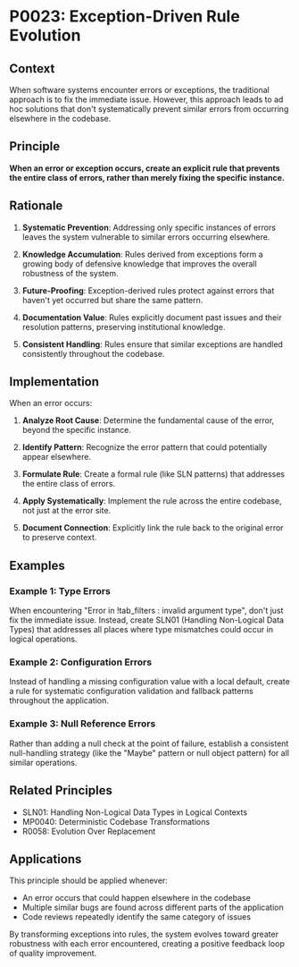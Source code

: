 # P0023: Exception-Driven Rule Evolution

## Context
When software systems encounter errors or exceptions, the traditional approach is to fix the immediate issue. However, this approach leads to ad hoc solutions that don't systematically prevent similar errors from occurring elsewhere in the codebase.

## Principle
**When an error or exception occurs, create an explicit rule that prevents the entire class of errors, rather than merely fixing the specific instance.**

## Rationale
1. **Systematic Prevention**: Addressing only specific instances of errors leaves the system vulnerable to similar errors occurring elsewhere.

2. **Knowledge Accumulation**: Rules derived from exceptions form a growing body of defensive knowledge that improves the overall robustness of the system.

3. **Future-Proofing**: Exception-derived rules protect against errors that haven't yet occurred but share the same pattern.

4. **Documentation Value**: Rules explicitly document past issues and their resolution patterns, preserving institutional knowledge.

5. **Consistent Handling**: Rules ensure that similar exceptions are handled consistently throughout the codebase.

## Implementation
When an error occurs:

1. **Analyze Root Cause**: Determine the fundamental cause of the error, beyond the specific instance.

2. **Identify Pattern**: Recognize the error pattern that could potentially appear elsewhere.

3. **Formulate Rule**: Create a formal rule (like SLN patterns) that addresses the entire class of errors.

4. **Apply Systematically**: Implement the rule across the entire codebase, not just at the error site.

5. **Document Connection**: Explicitly link the rule back to the original error to preserve context.

## Examples

### Example 1: Type Errors
When encountering "Error in !tab_filters : invalid argument type", don't just fix the immediate issue. Instead, create SLN01 (Handling Non-Logical Data Types) that addresses all places where type mismatches could occur in logical operations.

### Example 2: Configuration Errors
Instead of handling a missing configuration value with a local default, create a rule for systematic configuration validation and fallback patterns throughout the application.

### Example 3: Null Reference Errors
Rather than adding a null check at the point of failure, establish a consistent null-handling strategy (like the "Maybe" pattern or null object pattern) for all similar operations.

## Related Principles
- SLN01: Handling Non-Logical Data Types in Logical Contexts
- MP0040: Deterministic Codebase Transformations
- R0058: Evolution Over Replacement

## Applications
This principle should be applied whenever:
- An error occurs that could happen elsewhere in the codebase
- Multiple similar bugs are found across different parts of the application
- Code reviews repeatedly identify the same category of issues

By transforming exceptions into rules, the system evolves toward greater robustness with each error encountered, creating a positive feedback loop of quality improvement.
